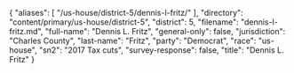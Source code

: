 {
  "aliases": [
    "/us-house/district-5/dennis-l-fritz/"
  ],
  "directory": "content/primary/us-house/district-5",
  "district": 5,
  "filename": "dennis-l-fritz.md",
  "full-name": "Dennis L. Fritz",
  "general-only": false,
  "jurisdiction": "Charles County",
  "last-name": "Fritz",
  "party": "Democrat",
  "race": "us-house",
  "sn2": "2017 Tax cuts",
  "survey-response": false,
  "title": "Dennis L. Fritz"
}
